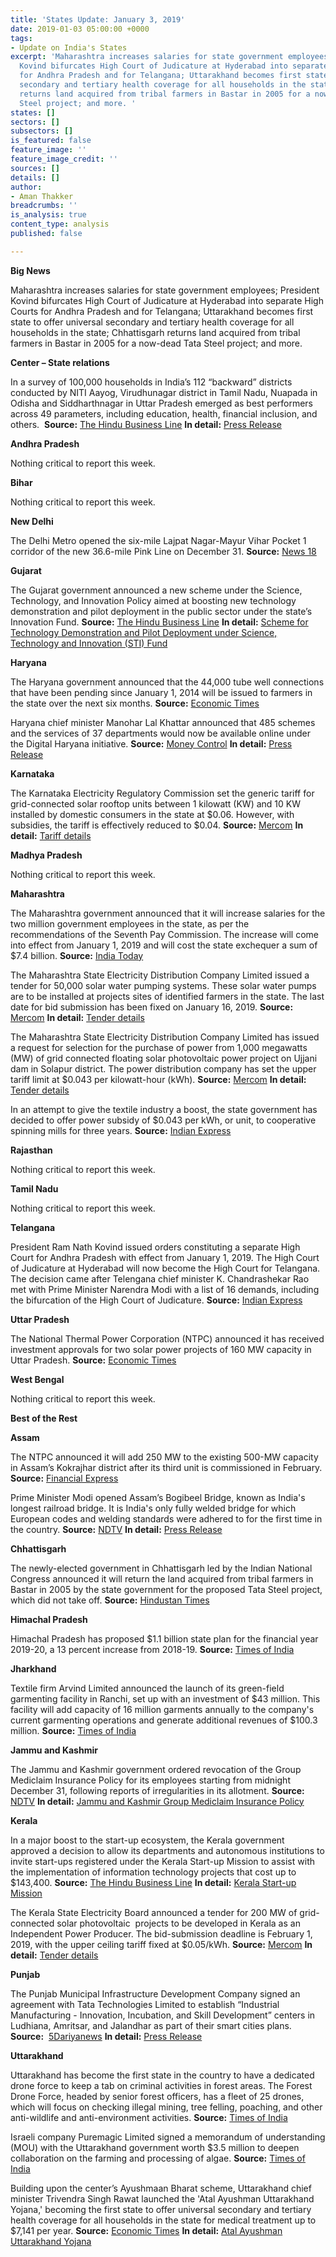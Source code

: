 ```yaml
---
title: 'States Update: January 3, 2019'
date: 2019-01-03 05:00:00 +0000
tags:
- Update on India's States
excerpt: 'Maharashtra increases salaries for state government employees; President
  Kovind bifurcates High Court of Judicature at Hyderabad into separate High Courts
  for Andhra Pradesh and for Telangana; Uttarakhand becomes first state to offer universal
  secondary and tertiary health coverage for all households in the state; Chhattisgarh
  returns land acquired from tribal farmers in Bastar in 2005 for a now-dead Tata
  Steel project; and more. '
states: []
sectors: []
subsectors: []
is_featured: false
feature_image: ''
feature_image_credit: ''
sources: []
details: []
author:
- Aman Thakker
breadcrumbs: ''
is_analysis: true
content_type: analysis
published: false

---
```

**Big News**

Maharashtra increases salaries for state government employees; President Kovind bifurcates High Court of Judicature at Hyderabad into separate High Courts for Andhra Pradesh and for Telangana; Uttarakhand becomes first state to offer universal secondary and tertiary health coverage for all households in the state; Chhattisgarh returns land acquired from tribal farmers in Bastar in 2005 for a now-dead Tata Steel project; and more.

**Center – State relations**

In a survey of 100,000 households in India’s 112 “backward” districts conducted by NITI Aayog, Virudhunagar district in Tamil Nadu, Nuapada in Odisha and Siddharthnagar in Uttar Pradesh emerged as best performers across 49 parameters, including education, health, financial inclusion, and others.  **Source:** [The Hindu Business Line](https://www.thehindubusinessline.com/todays-paper/tp-others/tp-states/article25846250.ece) **In detail:** [Press Release](http://pib.nic.in/PressReleaseIframePage.aspx?PRID=1557434)

**Andhra Pradesh**

Nothing critical to report this week.

**Bihar**

Nothing critical to report this week.

**New Delhi**

The Delhi Metro opened the six-mile Lajpat Nagar-Mayur Vihar Pocket 1 corridor of the new 36.6-mile Pink Line on December 31. **Source:** [News 18](https://www.news18.com/news/india/delhi-metros-lajpat-nagar-mayur-vihar-pocket-1-corridor-to-open-on-new-years-eve-1985373.html)

**Gujarat**

The Gujarat government announced a new scheme under the Science, Technology, and Innovation Policy aimed at boosting new technology demonstration and pilot deployment in the public sector under the state’s Innovation Fund. **Source:** [The Hindu Business Line](https://www.thehindubusinessline.com/todays-paper/tp-others/tp-states/article25846243.ece) **In detail:** [Scheme for Technology Demonstration and Pilot Deployment under Science, Technology and Innovation (STI) Fund](mailto:Scheme%20for%20Technology)

**Haryana**

The Haryana government announced that the 44,000 tube well connections that have been pending since January 1, 2014 will be issued to farmers in the state over the next six months. **Source:** [Economic Times](https://energy.economictimes.indiatimes.com/news/power/haryana-plans-to-issue-44000-tube-well-power-connections-in-6-months/67281293)

Haryana chief minister Manohar Lal Khattar announced that 485 schemes and the services of 37 departments would now be available online under the Digital Haryana initiative. **Source:** [Money Control](https://www.moneycontrol.com/news/india/manohar-lal-khattar-launches-485-schemes-of-37-depts-under-digital-haryana-initiative-3324451.html) **In detail:** [Press Release](https://www.prharyana.gov.in/en/on-the-occasion-of-good-governance-day-on-december-25-haryana-chief-minister-mr-manohar-lal-will)

**Karnataka**

The Karnataka Electricity Regulatory Commission set the generic tariff for grid-connected solar rooftop units between 1 kilowatt (KW) and 10 KW installed by domestic consumers in the state at $0.06. However, with subsidies, the tariff is effectively reduced to $0.04. **Source:** [Mercom](https://mercomindia.com/karnataka-generic-tariff-rooftop-solar/) **In detail:** [Tariff details](https://www.karnataka.gov.in/kerc/Documents/Dated%2019.12.2018-%20Revision%20of%20tariff%20in%20respect%20of%20solar%20Rooftop%20of%20%201%20to%2010kW-Order.pdf)

**Madhya Pradesh**

Nothing critical to report this week.

**Maharashtra**

The Maharashtra government announced that it will increase salaries for the two million government employees in the state, as per the recommendations of the Seventh Pay Commission. The increase will come into effect from January 1, 2019 and will cost the state exchequer a sum of $7.4 billion. **Source:** [India Today](https://www.indiatoday.in/india/story/7th-pay-commission-maharashtra-to-spend-52000-crore-on-employee-pay-hike-1418493-2018-12-27)

The Maharashtra State Electricity Distribution Company Limited issued a tender for 50,000 solar water pumping systems. These solar water pumps are to be installed at projects sites of identified farmers in the state. The last date for bid submission has been fixed on January 16, 2019. **Source:** [Mercom](https://mercomindia.com/maharashtra-tender-50000-solar-pumps/) **In detail:** [Tender details](http://www.mahadiscom.com/TCIL_Solar_Taluka_27042018.shtm)

The Maharashtra State Electricity Distribution Company Limited has issued a request for selection for the purchase of power from 1,000 megawatts (MW) of grid connected floating solar photovoltaic power project on Ujjani dam in Solapur district. The power distribution company has set the upper tariff limit at $0.043 per kilowatt-hour (kWh). **Source:** [Mercom](https://mercomindia.com/maharashtra-rfs-floating-solar-tariff/) **In detail:** [Tender details](https://www.mahadiscom.in/corrigendum-1-addendum-2-to-e-tender-no-msedcl-re-2018-1000-mw-solar-t-37-dated-05-12-2018-for-long-term-procurement-of-1000-mw-solar-power-phase-ii-through-competitive-bidding-process-follow/)

In an attempt to give the textile industry a boost, the state government has decided to offer power subsidy of $0.043 per kWh, or unit, to cooperative spinning mills for three years. **Source:** [Indian Express](https://indianexpress.com/article/cities/mumbai/maharashtra-co-operative-spinning-mills-to-get-power-subsidy-of-rs-3-per-unit-5509314/)

**Rajasthan**

Nothing critical to report this week.

**Tamil Nadu**

Nothing critical to report this week.

**Telangana**

President Ram Nath Kovind issued orders constituting a separate High Court for Andhra Pradesh with effect from January 1, 2019. The High Court of Judicature at Hyderabad will now become the High Court for Telangana. The decision came after Telengana chief minister K. Chandrashekar Rao met with Prime Minister Narendra Modi with a list of 16 demands, including the bifurcation of the High Court of Judicature. **Source:** [Indian Express](https://indianexpress.com/article/india/telangana-andhra-pradesh-to-get-separate-high-courts-5511101/)

**Uttar Pradesh**

The National Thermal Power Corporation (NTPC) announced it has received investment approvals for two solar power projects of 160 MW capacity in Uttar Pradesh. **Source:** [Economic Times](https://energy.economictimes.indiatimes.com/news/renewable/ntpc-gets-investment-approval-for-160-mw-solar-power-projects-in-up/67258720)

**West Bengal**

Nothing critical to report this week.

**Best of the Rest**

**Assam**

The NTPC announced it will add 250 MW to the existing 500-MW capacity in Assam’s Kokrajhar district after its third unit is commissioned in February. **Source:** [Financial Express](https://www.financialexpress.com/industry/ntpc-to-hike-power-production-in-assam-by-250-mw/1428593/)

Prime Minister Modi opened Assam’s Bogibeel Bridge, known as India's longest railroad bridge. It is India's only fully welded bridge for which European codes and welding standards were adhered to for the first time in the country. **Source:** [NDTV](https://www.ndtv.com/india-news/assams-bogibeel-bridge-to-be-inaugurated-by-prime-minister-narendra-modi-live-updates-1967736) **In detail:** [Press Release](mailto:http://www.pib.nic.in/PressReleseDetail.aspx?PRID=1557286) 

**Chhattisgarh**

The newly-elected government in Chhattisgarh led by the Indian National Congress announced it will return the land acquired from tribal farmers in Bastar in 2005 by the state government for the proposed Tata Steel project, which did not take off. **Source:** [Hindustan Times](https://www.hindustantimes.com/india-news/chhattisgarh-to-return-tribal-land-acquired-for-tata-steel-in-bastar/story-EcA1e6Dvk6gJwHIAO7CnXK.html)

**Himachal Pradesh**

Himachal Pradesh has proposed $1.1 billion state plan for the financial year 2019-20, a 13 percent increase from 2018-19. **Source:** [Times of India](https://timesofindia.indiatimes.com/city/shimla/himachal-pradesh-proposes-rs-7100-crore-state-plan-size-for-2019-20/articleshow/67290229.cms)

**Jharkhand**

Textile firm Arvind Limited announced the launch of its green-field garmenting facility in Ranchi, set up with an investment of $43 million. This facility will add capacity of 16 million garments annually to the company's current garmenting operations and generate additional revenues of $100.3 million. **Source:** [Times of India](https://timesofindia.indiatimes.com/business/india-business/arvind-launches-garmenting-facility-in-jharkhand/articleshowprint/67216325.cms)

**Jammu and Kashmir**

The Jammu and Kashmir government ordered revocation of the Group Mediclaim Insurance Policy for its employees starting from midnight December 31, following reports of irregularities in its allotment. **Source:** [NDTV](https://www.ndtv.com/india-news/jammu-and-kashmir-revokes-government-employees-mediclaim-policy-1969375) **In detail:** [Jammu and Kashmir Group Mediclaim Insurance Policy](mailto:http://jakfinance.nic.in/CIRCULARs/CIRCULAR_2018/POLICY%20PRODUCT_%20CM'S%20GROUP%20MEDICLAIM%20INSURANCE%20POLICY.pdf)

**Kerala**

In a major boost to the start-up ecosystem, the Kerala government approved a decision to allow its departments and autonomous institutions to invite start-ups registered under the Kerala Start-up Mission to assist with the implementation of information technology projects that cost up to $143,400. **Source:** [The Hindu Business Line](https://www.thehindubusinessline.com/info-tech/kerala-nod-for-start-ups-to-implement-it-projects-upto-rs-1-cr/article25851407.ece) **In detail:** [Kerala Start-up Mission](mailto:https://startupmission.kerala.gov.in/)

The Kerala State Electricity Board announced a tender for 200 MW of grid-connected solar photovoltaic  projects to be developed in Kerala as an Independent Power Producer. The bid-submission deadline is February 1, 2019, with the upper ceiling tariff fixed at $0.05/kWh. **Source:** [Mercom](https://mercomindia.com/tender-200-mw-solar-projects-kerala/) **In detail:** [Tender details](http://www.kseb.in/index.php?option=com_jdownloads&view=download&id=8939:procurement-of-200-mw-solar-power-from-solar-pv-power-plants-to-be-established-in-kerala-on-ipp-mode-through-deep-e-bidding-portal-for-a-period-of-25-years&catid=4&Itemid=538&lang=en)

**Punjab**

The Punjab Municipal Infrastructure Development Company signed an agreement with Tata Technologies Limited to establish “Industrial Manufacturing - Innovation, Incubation, and Skill Development” centers in Ludhiana, Amritsar, and Jalandhar as part of their smart cities plans. **Source:**  [5Dariyanews](http://www.5dariyanews.com/news/256160-Historic-MoU-inked-between-PMIDC-Tata-Technologies-Limited) **In detail:** [Press Release](mailto:http://punjab.gov.in/key-initiative?p_p_id=pressrelaese_WAR_PressReleaseAdminportlet&p_p_lifecycle=0&p_p_state=normal&p_p_mode=view&p_p_col_id=column-1&p_p_col_pos=1&p_p_col_count=2&_pressrelaese_WAR_PressReleaseAdminportlet_articleid=32508&_pressrelaese_WAR_PressReleaseAdminportlet_mvcPath=%2Fhtml%2Fpressrelaese%2Fdisplay_content.jsp&_pressrelaese_WAR_PressReleaseAdminportlet_groupid=10179)

**Uttarakhand**

Uttarakhand has become the first state in the country to have a dedicated drone force to keep a tab on criminal activities in forest areas. The Forest Drone Force, headed by senior forest officers, has a fleet of 25 drones, which will focus on checking illegal mining, tree felling, poaching, and other anti-wildlife and anti-environment activities. **Source:** [Times of India](https://timesofindia.indiatimes.com/city/dehradun/uttarakhand-first-to-get-dedicated-drone-force/articleshowprint/67247432.cms)

Israeli company Puremagic Limited signed a memorandum of understanding (MOU) with the Uttarakhand government worth $3.5 million to deepen collaboration on the farming and processing of algae. **Source:** [Times of India](https://timesofindia.indiatimes.com/city/dehradun/israeli-company-signs-mou-worth-rs25-crore-with-uttarakhand-government-for-production-of-algae/articleshowprint/67277937.cms)

Building upon the center’s Ayushmaan Bharat scheme, Uttarakhand chief minister Trivendra Singh Rawat launched the 'Atal Ayushman Uttarakhand Yojana,' becoming the first state to offer universal secondary and tertiary health coverage for all households in the state for medical treatment up to $7,141 per year. **Source:** [Economic Times](https://health.economictimes.indiatimes.com/news/policy/uttarakhand-cm-launches-universal-health-coverage-scheme/67254533) **In detail:** [Atal Ayushman Uttarakhand Yojana](mailto:https://ayushmanuttarakhand.org/)